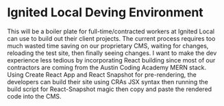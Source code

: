# Ignited Local Deving Environment

This will be a boiler plate for full-time/contracted workers at Ignited Local can use to build out their client projects. The current process requires too much wasted time saving on our proprietary CMS, waiting for changes, reloading the test site, then finally seeing changes. I want to make the dev experience less tedious by incorporating React building since most of our contractors are coming from the Austin Coding Academy MERN stack. Using Create React App and React Snapshot for pre-rendering, the developers can build their site using CRAs JSX syntax then running the build script for React-Snapshot magic then copy and paste the rendered code into the CMS.